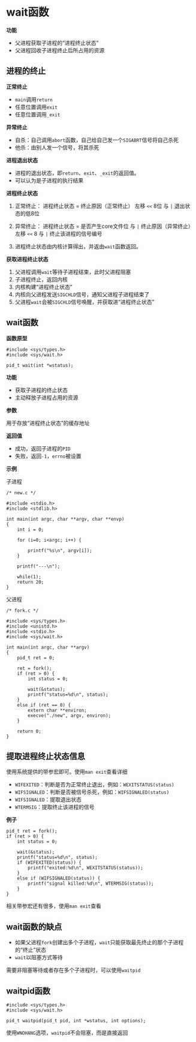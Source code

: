 # wait函数

**功能**

- 父进程获取子进程的“进程终止状态”
- 父进程回收子进程终止后所占用的资源

## 进程的终止

**正常终止**

- `main`调用`return`
- 任意位置调用`exit`
- 任意位置调用`_exit`

**异常终止**

- 自杀：自己调用`abort`函数，自己给自己发一个`SIGABRT`信号将自己杀死
- 他杀：由别人发一个信号，将其杀死

**进程退出状态**

- 进程的退出状态，即`return`、`exit`、`_exit`的返回值。
- 可以认为是子进程的执行结果

**进程终止状态**

1. 正常终止：
  进程终止状态 = 终止原因（正常终止） 左移 `<<` 8位 与 `|` 退出状态的低8位

2. 异常终止：
  进程终止状态 = 是否产生core文件位 与 `|` 终止原因（异常终止）左移 `<<` 8 与 `|` 终止该进程的信号编号

3. 进程终止状态由内核计算得出，并返由`wait`函数返回。

**获取进程终止状态**

1. 父进程调用`wait`等待子进程结束，此时父进程阻塞
2. 子进程终止，返回内核
3. 内核构建“进程终止状态”
4. 内核向父进程发送`SIGCHLD`信号，通知父进程子进程结束了
5. 父进程`wait`会被`SIGCHLD`信号唤醒，并获取进“进程终止状态”

## wait函数

**函数原型**

```
#include <sys/types.h>
#include <sys/wait.h>

pid_t wait(int *wstatus);
```

**功能**

- 获取子进程的终止状态
- 主动释放子进程占用的资源

**参数**

用于存放“进程终止状态”的缓存地址

**返回值**

- 成功，返回子进程的`PID`
- 失败，返回`-1`，`errno`被设置

**示例**

子进程
```
/* new.c */

#include <stdio.h>
#include <stdlib.h>

int main(int argc, char **argv, char **envp)
{
    int i = 0;

    for (i=0; i<argc; i++) {

        printf("%s\n", argv[i]);
    }

    printf("---\n");

    while(1);
    return 20;
}
```

父进程
```
/* fork.c */

#include <sys/types.h>
#include <unistd.h>
#include <stdio.h>
#include <sys/wait.h>

int main(int argc, char **argv)
{
    pid_t ret = 0;

    ret = fork();
    if (ret > 0) {
        int status = 0;

        wait(&status);
        printf("status=%d\n", status);
    }
    else if (ret == 0) {
        extern char **environ;
        execve("./new", argv, environ);
    }

    return 0;
}
```

## 提取进程终止状态信息

使用系统提供的带参宏即可。使用`man exit`查看详细

- `WIFEXITED`：判断是否为正常终止退出，例如：`WEXITSTATUS(status)`
- `WIFSIGNALED`：判断是否被信号杀死，例如：`WIFSIGNALED(status)`
- `WIFSIGNALED`：提取退出状态
- `WTERMSIG`：提取终止该进程的信号

**例子**

```
pid_t ret = fork();
if (ret > 0) {
    int status = 0;

    wait(&status);
    printf("status=%d\n", status);
    if (WIFEXITED(status)) {
        printf("exited:%d\n", WEXITSTATUS(status));
    }
    else if (WIFSIGNALED(status)) {
        printf("signal killed:%d\n", WTERMSIG(status));
    }
}
```

相关带参宏还有很多，使用`man exit`查看

## wait函数的缺点

- 如果父进程`fork`创建出多个子进程，`wait`只能获取最先终止的那个子进程的“终止”状态
- `wait`以阻塞方式等待

需要非阻塞等待或者存在多个子进程时，可以使用`waitpid`

## waitpid函数


```
#include <sys/types.h>
#include <sys/wait.h>

pid_t waitpid(pid_t pid, int *wstatus, int options);
```

使用`WNOHANG`选项，`waitpid`不会阻塞，而是直接返回
